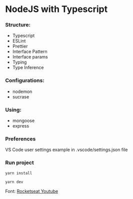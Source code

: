 # NodeJS with Typescript

### Structure:

- Typescript
- ESLint
- Prettier
- Interface Pattern
- Interface params
- Typing
- Type Inference

### Configurations:

- nodemon
- sucrase

### Using:

- mongoose
- express

### Preferences

VS Code user settings example in .vscode/settings.json file

### Run project

```
yarn install
```

```
yarn dev
```

Font: [Rocketseat Youtube](https://www.youtube.com/watch?v=aTf8QTjw4RE)
